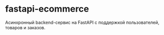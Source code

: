 # fastapi-ecommerce
Асинхронный backend-сервис на FastAPI с поддержкой пользователей, товаров и заказов.
